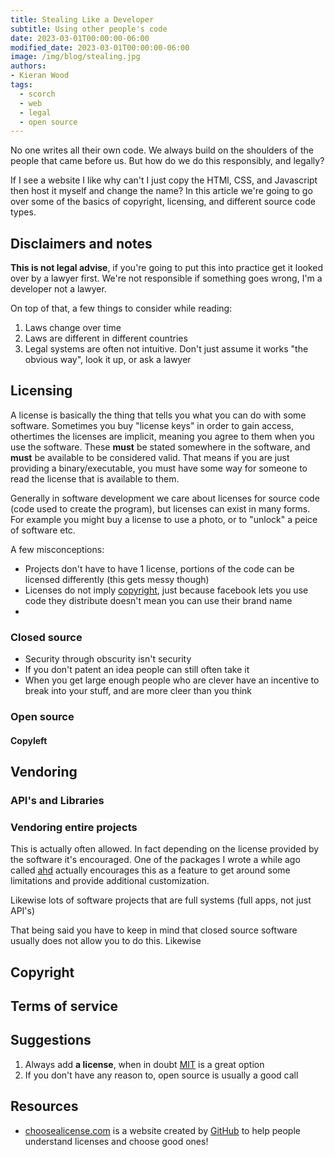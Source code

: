 ```yaml
---
title: Stealing Like a Developer
subtitle: Using other people's code
date: 2023-03-01T00:00:00-06:00
modified_date: 2023-03-01T00:00:00-06:00
image: /img/blog/stealing.jpg
authors: 
- Kieran Wood
tags:
  - scorch
  - web
  - legal
  - open source
---
```

No one writes all their own code. We always build on the shoulders of the people that came before us. But how do we do this responsibly, and legally? 

If I see a website I like why can't I just copy the HTMl, CSS, and Javascript then host it myself and change the name? In this article we're going to go over some of the basics of copyright, licensing, and different source code types. 

## Disclaimers and notes

**This is not legal advise**, if you're going to put this into practice get it looked over by a lawyer first. We're not responsible if something goes wrong, I'm a developer not a lawyer. 

On top of that, a few things to consider while reading:

1. Laws change over time
2. Laws are different in different countries
3. Legal systems are often not intuitive. Don't just assume it works "the obvious way", look it up, or ask a lawyer

## Licensing

A license is basically the thing that tells you what you can do with some software. Sometimes you buy "license keys" in order to gain access, othertimes the licenses are implicit, meaning you agree to them when you use the software. These **must** be stated somewhere in the software, and **must** be available to be considered valid. That means if you are just providing a binary/executable, you must have some way for someone to read the license that is available to them. 

Generally in software development we care about licenses for source code (code used to create the program), but licenses can exist in many forms. For example you might buy a license to use a photo, or to "unlock" a peice of software etc. 

A few misconceptions:

- Projects don't have to have 1 license, portions of the code can be licensed differently (this gets messy though)
- Licenses do not imply [copyright](#copyright), just because facebook lets you use code they distribute doesn't mean you can use their brand name
- 

### Closed source


- Security through obscurity isn't security
- If you don't patent an idea people can still often take it
- When you get large enough people who are clever have an incentive to break into your stuff, and are more cleer than you think

### Open source

#### Copyleft


## Vendoring

### API's and Libraries

### Vendoring entire projects

This is actually often allowed. In fact depending on the license provided by the software it's encouraged. One of the packages I wrote a while ago called [ahd]() actually encourages this as a feature to get around some limitations and provide additional customization.

Likewise lots of software projects that are full systems (full apps, not just API's)

That being said you have to keep in mind that closed source software usually does not allow you to do this. Likewise

## Copyright


## Terms of service

## Suggestions

1. Always add **a license**, when in doubt [MIT]() is a great option
2. If you don't have any reason to, open source is usually a good call

## Resources

- [choosealicense.com](https://choosealicense.com/) is a website created by [GitHub](https://github.com/) to help people understand licenses and choose good ones!
